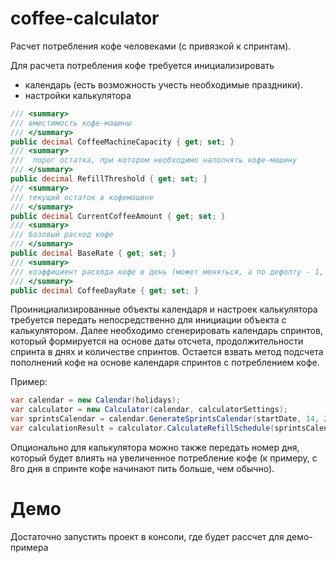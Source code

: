 # coffee-calculator
Расчет потребления кофе человеками (с привязкой к спринтам). 

Для расчета потребления кофе требуется инициализировать
- календарь (есть возможность учесть необходимые праздники). 
- настройки калькулятора
```cs
/// <summary>
/// вместимость кофе-машины
/// </summary>
public decimal CoffeeMachineCapacity { get; set; }
/// <summary>
///  порог остатка, при котором необходимо наполнять кофе-машину
/// </summary>
public decimal RefillThreshold { get; set; }
/// <summary>
/// текущий остаток в кофемашине 
/// </summary>
public decimal CurrentCoffeeAmount { get; set; }
/// <summary>
/// базовый расход кофе
/// </summary>
public decimal BaseRate { get; set; }
/// <summary>
/// коэффициент расхода кофе в день (может меняться, а по дефолту - 1, т.е. без отклонений)
/// </summary>
public decimal CoffeeDayRate { get; set; }
```

Проинициализированные объекты календаря и настроек калькулятора требуется передать непосредственно для инициации объекта с калькулятором.
Далее необходимо сгенерировать календарь спринтов, который формируется на основе даты отсчета, продолжительности спринта в днях и количестве спринтов. 
Остается взвать метод подсчета пополнений кофе на основе календаря спринтов с потреблением кофе.

Пример:
```cs
var calendar = new Calendar(holidays);
var calculator = new Calculator(calendar, calculatorSettings);
var sprintsCalendar = calendar.GenerateSprintsCalendar(startDate, 14, 2); // 2 спринта по 14 дней
var calculationResult = calculator.CalculateRefillSchedule(sprintsCalendar);
```
Опционально для калькулятора можно также передать номер дня, который будет влиять на увеличенное потребление кофе (к примеру, с 8го дня в спринте кофе начинают пить больше, чем обычно).

# Демо
Достаточно запустить проект в консоли, где будет рассчет для демо-примера
